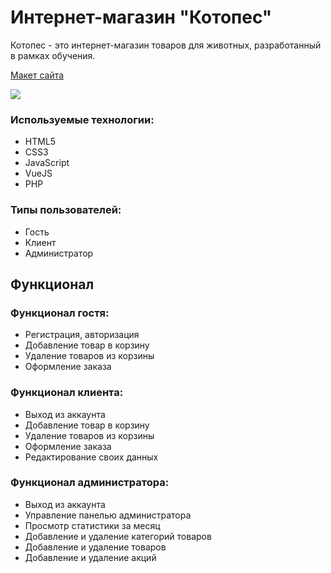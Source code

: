 # Интернет-магазин "Котопес"

Котопес - это интернет-магазин товаров для животных, разработанный в рамках обучения.

<a href="https://www.figma.com/file/srz2jD5Pf5rdCQOPasSzAY/">Макет сайта</a>

<img src="https://kappa.lol/bTlWw" />

### Используемые технологии:
- HTML5
- CSS3
- JavaScript
- VueJS
- PHP

### Типы пользователей:
- Гость
- Клиент
- Администратор

## Функционал

### Функционал гостя:
- Регистрация, авторизация
- Добавление товар в корзину
- Удаление товаров из корзины
- Оформление заказа

### Функционал клиента:
- Выход из аккаунта
- Добавление товар в корзину
- Удаление товаров из корзины
- Оформление заказа
- Редактирование своих данных

### Функционал администратора:
- Выход из аккаунта
- Управление панелью администратора
- Просмотр статистики за месяц
- Добавление и удаление категорий товаров
- Добавление и удаление товаров
- Добавление и удаление акций